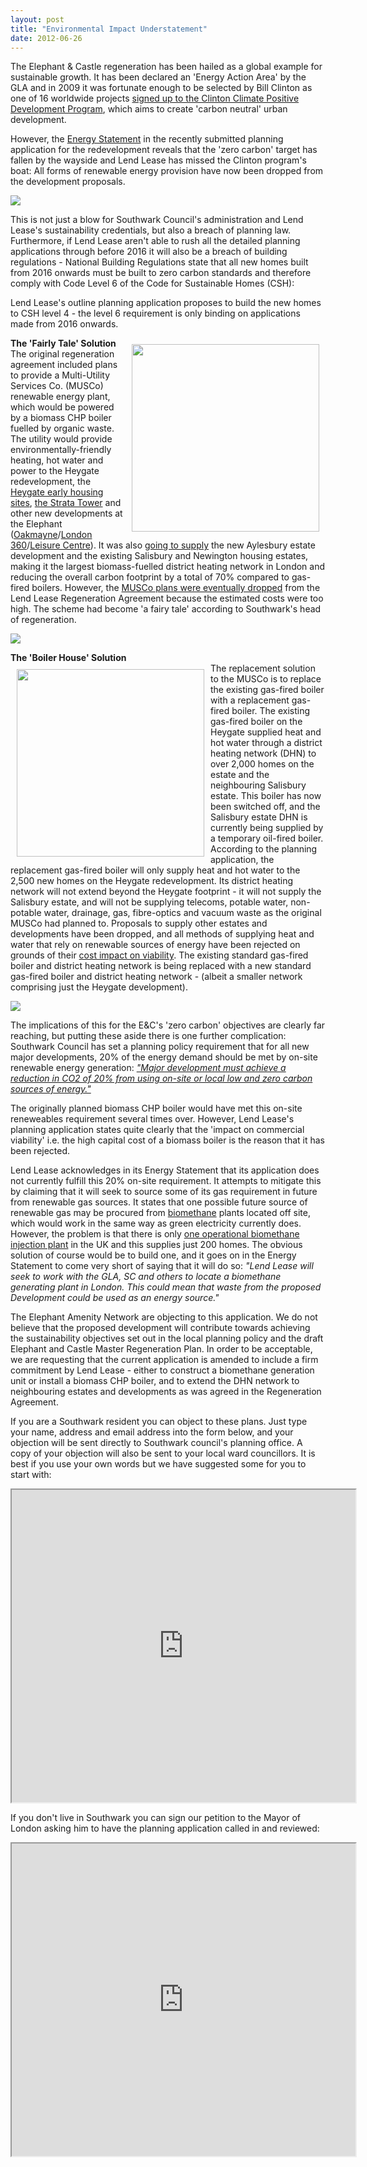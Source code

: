 ```yaml
---
layout: post
title: "Environmental Impact Understatement"
date: 2012-06-26
---
```

The Elephant & Castle regeneration has been hailed as a global example for sustainable growth. It has been declared an 'Energy Action Area' by the GLA and in 2009 it was fortunate enough to be selected by Bill Clinton as one of 16 worldwide projects [signed up to the Clinton Climate Positive Development Program](https://www.london-se1.co.uk/news/view/6032), which aims to create 'carbon neutral' urban development.

However, the [Energy Statement](https://planningonline.southwark.gov.uk/DocsOnline/Documents/224079_1.pdf) in the recently submitted planning application for the redevelopment reveals that the 'zero carbon' target has fallen by the wayside and Lend Lease has missed the Clinton program's boat: All forms of renewable energy provision have now been dropped from the development proposals.

![](https://crappistmartin.github.io/images/csh.png)

This is not just a blow for Southwark Council's administration and Lend Lease's sustainability credentials, but also a breach of planning law. Furthermore, if Lend Lease aren't able to rush all the detailed planning applications through before 2016 it will also be a breach of building regulations - National Building Regulations state that all new homes built from 2016 onwards must be built to zero carbon standards and therefore comply with Code Level 6 of the Code for Sustainable Homes (CSH): 

Lend Lease's outline planning application proposes to build the new homes to CSH level 4 - the level 6 requirement is only binding on applications made from 2016 onwards. 
 
<img src="https://crappistmartin.github.io/images/musco.jpg" width="300" align="right" style="margin:10px">__The 'Fairly Tale' Solution__  
The original regeneration agreement included plans to provide a Multi-Utility Services Co. (MUSCo) renewable energy plant, which would be powered by a biomass CHP boiler fuelled by organic waste. The utility would provide environmentally-friendly heating, hot water and power to the Heygate redevelopment, the [Heygate early housing sites](https://www.london-se1.co.uk/news/view/1692), [the Strata Tower](https://www.building4change.com/page.jsp?id=473) and other new developments at the Elephant ([Oakmayne](https://www.london-se1.co.uk/news/view/3641)/[London 360](https://www.london-se1.co.uk/news/view/3475)/[Leisure Centre](https://londonist.com/2012/03/further-elephant-and-castle-plans-revealed.php)). It was also [going to supply](https://moderngov.southwark.gov.uk/mgConvert2PDF.aspx?ID=16241) the new Aylesbury estate development and the existing Salisbury and Newington housing estates, making it the largest biomass-fuelled district heating network in London and reducing the overall carbon footprint by a total of 70% compared to gas-fired boilers. However, the [MUSCo plans were eventually dropped](https://www.london-se1.co.uk/news/view/5052) from the Lend Lease Regeneration Agreement because the estimated costs were too high. The scheme had become 'a fairy tale' according to Southwark's head of regeneration.   

![](https://crappistmartin.github.io/images/muscoarea.png)

__The 'Boiler House' Solution__  
<img src="https://crappistmartin.github.io/images/heygateboilerhouse.JPG" width="300" style="margin:10px" align="left">The replacement solution to the MUSCo is to replace the existing gas-fired boiler with a replacement gas-fired boiler. The existing gas-fired boiler on the Heygate supplied heat and hot water through a district heating network (DHN) to over 2,000 homes on the estate and the neighbouring Salisbury estate. This boiler has now been switched off, and the Salisbury estate DHN is currently being supplied by a temporary oil-fired boiler. According to the planning application, the replacement gas-fired boiler will only supply heat and hot water to the 2,500 new homes on the Heygate redevelopment. Its district heating network will not extend beyond the Heygate footprint - it will not supply the Salisbury estate, and will not be supplying telecoms, potable water, non-potable water, drainage, gas, fibre-optics and vacuum waste as the original MUSCo had planned to. Proposals to supply other estates and developments have been dropped, and all methods of supplying heat and water that rely on renewable sources of energy have been rejected on grounds of their [cost impact on viability](/2012-07-03-its-all-about-financial-viability/). The existing standard gas-fired boiler and district heating network is being replaced with a new standard gas-fired boiler and district heating network - (albeit a smaller network comprising just the Heygate development).

![](https://crappistmartin.github.io/images/HeygateDHN.png)

The implications of this for the E&C's 'zero carbon' objectives are clearly far reaching, but putting these aside there is one further complication: Southwark Council has set a planning policy requirement that for all new major developments, 20% of the energy demand should be met by on-site renewable energy generation: [_"Major development must achieve a reduction in CO2 of 20% from using on-site or local low and zero carbon sources of energy."_](https://www.southwark.gov.uk/download/5823/adopted_core_strategy) 
 
The originally planned biomass CHP boiler would have met this on-site reneweables requirement several times over. However, Lend Lease's planning application states quite clearly that the 'impact on commercial viability' i.e. the high capital cost of a biomass boiler is the reason that it has been rejected.

Lend Lease acknowledges in its Energy Statement that its application does not currently fulfill this 20% on-site requirement. It attempts to mitigate this by claiming that it will seek to source some of its gas requirement in future from renewable gas sources. It states that one possible future source of renewable gas may be procured from [biomethane](https://en.wikipedia.org/wiki/Biogas) plants located off site, which would work in the same way as green electricity currently does. However, the problem is that there is only [one operational biomethane injection plant](https://www.bbc.co.uk/news/uk-11433162) in the UK and this supplies just 200 homes. The obvious solution of course would be to build one, and it goes on in the Energy Statement to come very short of saying that it will do so: _"Lend Lease will seek to work with the GLA, SC and others to locate a biomethane generating plant in London. This could mean that waste from the proposed Development could be used as an energy source."_

The Elephant Amenity Network are objecting to this application. We do not believe that the proposed development will contribute towards achieving the sustainability objectives set out in the local planning policy and the draft Elephant and Castle Master Regeneration Plan. In order to be acceptable, we are requesting that the current application is amended to include a firm commitment by Lend Lease - either to construct a biomethane generation unit or install a biomass CHP boiler, and to extend the DHN network to neighbouring estates and developments as was agreed in the Regeneration Agreement. 

If you are a Southwark resident you can object to these plans. Just type your name, address and email address into the form below, and your objection will be sent directly to Southwark council's planning office. A copy of your objection will also be sent to your local ward councillors. It is best if you use your own words but we have suggested some for you to start with:   

  
<iframe class="iframe2" src="https://crappistmartin.github.io/contact" width="550px" height="500px"></iframe>


If you don't live in Southwark you can sign our petition to the Mayor of London asking him to have the planning application called in and reviewed:

<iframe class="iframe2" src="https://crappistmartin.github.io/petition" width="550px" height="500px"></iframe>










